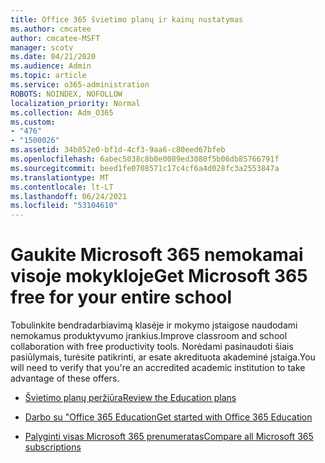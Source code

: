 ```yaml
---
title: Office 365 švietimo planų ir kainų nustatymas
ms.author: cmcatee
author: cmcatee-MSFT
manager: scotv
ms.date: 04/21/2020
ms.audience: Admin
ms.topic: article
ms.service: o365-administration
ROBOTS: NOINDEX, NOFOLLOW
localization_priority: Normal
ms.collection: Adm_O365
ms.custom:
- "476"
- "1500026"
ms.assetid: 34b852e0-bf1d-4cf3-9aa6-c80eed67bfeb
ms.openlocfilehash: 6abec5038c8b0e0089ed3080f5b06db85766791f
ms.sourcegitcommit: beed1fe0708571c17c4cf6a4d028fc3a2553847a
ms.translationtype: MT
ms.contentlocale: lt-LT
ms.lasthandoff: 06/24/2021
ms.locfileid: "53104610"
---
```

# <a name="get-microsoft-365-free-for-your-entire-school"></a><span data-ttu-id="3c3e7-102">Gaukite Microsoft 365 nemokamai visoje mokykloje</span><span class="sxs-lookup"><span data-stu-id="3c3e7-102">Get Microsoft 365 free for your entire school</span></span>

<span data-ttu-id="3c3e7-103">Tobulinkite bendradarbiavimą klasėje ir mokymo įstaigose naudodami nemokamus produktyvumo įrankius.</span><span class="sxs-lookup"><span data-stu-id="3c3e7-103">Improve classroom and school collaboration with free productivity tools.</span></span> <span data-ttu-id="3c3e7-104">Norėdami pasinaudoti šiais pasiūlymais, turėsite patikrinti, ar esate akredituota akademinė įstaiga.</span><span class="sxs-lookup"><span data-stu-id="3c3e7-104">You will need to verify that you're an accredited academic institution to take advantage of these offers.</span></span>
  
- [<span data-ttu-id="3c3e7-105">Švietimo planų peržiūra</span><span class="sxs-lookup"><span data-stu-id="3c3e7-105">Review the Education plans</span></span>](https://products.office.com/academic/compare-office-365-education-plans)

- [<span data-ttu-id="3c3e7-106">Darbo su "Office 365 Education</span><span class="sxs-lookup"><span data-stu-id="3c3e7-106">Get started with Office 365 Education</span></span>](https://support.office.com/article/get-started-with-office-365-education-ab02abe5-a1ee-458c-b749-5b44416ccf14?wt.mc_id=o365_portal_mmaven&ui=en-US&rs=en-US&ad=US)

- [<span data-ttu-id="3c3e7-107">Palyginti visas Microsoft 365 prenumeratas</span><span class="sxs-lookup"><span data-stu-id="3c3e7-107">Compare all Microsoft 365 subscriptions</span></span>](https://products.office.com/business/compare-more-office-365-for-business-plans)